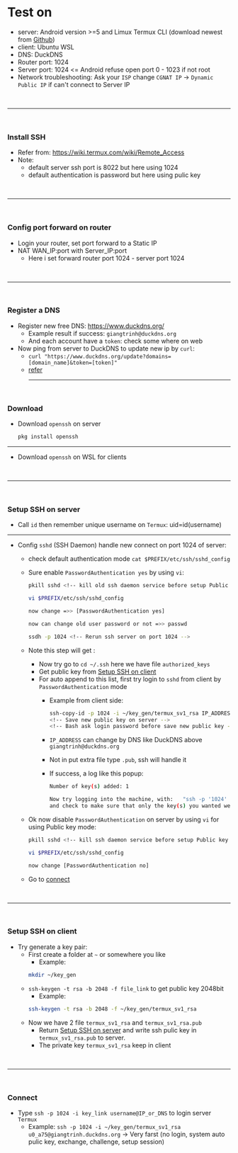 # Test on
- server: Android version >=5 and Limux Termux CLI (download newest from [Github](https://github.com/termux/termux-app/releases))
- client: Ubuntu WSL
- DNS: DuckDNS
- Router port: 1024
- Server port: 1024 <= Android refuse open port 0 - 1023 if not root
- Network troubleshooting: Ask your `ISP` change `CGNAT IP` -> `Dynamic Public IP` if can't connect to Server IP

<br><hr><br>

### Install SSH
- Refer from: https://wiki.termux.com/wiki/Remote_Access
- Note: 
    + default server ssh port is 8022 but here using 1024
    + default authentication is password but here using pulic key

<br><hr><br>

### Config port forward on router
- Login your router, set port forward to a Static IP
- NAT WAN_IP:port with Server_IP:port
    - Here i set forward router port 1024 - server port 1024

<br><hr><br>

### Register a DNS
- Register new free DNS: https://www.duckdns.org/
    - Example result if success: `giangtrinh@duckdns.org`
    - And each account have a `token`: check some where on web
- Now ping from server to DuckDNS to update new ip by `curl`:
    - `curl "https://www.duckdns.org/update?domains=[domain_name]&token=[token]"`
    - [refer](https://www.duckdns.org/spec.jsp)
<br><hr><br>

### Download
- Download `openssh` on server
    ```bash
    pkg install openssh
    ```
---
- Download `openssh` on WSL for clients

<br><hr><br>

### Setup SSH on server
- Call `id` then remember unique username on `Termux`: uid=id(username)
---
- Config `sshd` (SSH Daemon) handle new connect on port 1024 of server:
    - check default authentication mode `cat $PREFIX/etc/ssh/sshd_config`

    - Sure enable `PasswordAuthentication yes` by using `vi`:
        ``` bash
        pkill sshd <!-- kill old ssh daemon service before setup Public key mode -->

        vi $PREFIX/etc/ssh/sshd_config

        now change =>> [PasswordAuthentication yes]

        now can change old user password or not =>> passwd

        ssdh -p 1024 <!-- Rerun ssh server on port 1024 -->
        ```

    - Note this step will get :
        - Now try go to `cd ~/.ssh` here we have file `authorized_keys`
        - Get public key from [Setup SSH on client](#setup-ssh-on-client)
        - For auto append to this list, first try login to `sshd` from client by `PasswordAuthentication` mode
            - Example from client side: 
                ``` bash
                ssh-copy-id -p 1024 -i ~/key_gen/termux_sv1_rsa IP_ADDRESS_or_HOSTNAME 
                <!-- Save new public key on server -->  
                <!-- Bash ask login password before save new public key -->
                ```

            - `IP_ADDRESS` can change by DNS like DuckDNS above `giangtrinh@duckdns.org`
            - Not in put extra file type `.pub`, ssh will handle it
            - If success, a log like this popup:
                ```bash
                Number of key(s) added: 1

                Now try logging into the machine, with:   "ssh -p '1024' 'giangtrinh.duckdns.org'"
                and check to make sure that only the key(s) you wanted were added.


    - Ok now disable `PasswordAuthentication` on server by using `vi` for using Public key mode:
        ``` bash
        pkill sshd <!-- kill ssh daemon service before setup Public key mode -->

        vi $PREFIX/etc/ssh/sshd_config

        now change [PasswordAuthentication no]
        ```
    - Go to [connect](#connect)

<br><hr><br>

### Setup SSH on client
- Try generate a key pair:
    - First create a folder at `~` or somewhere you like
        - Example: 
        ```bash
        mkdir ~/key_gen
        ```
    - `ssh-keygen -t rsa -b 2048 -f file_link` to get public key 2048bit
        - Example: 
        ```bash
        ssh-keygen -t rsa -b 2048 -f ~/key_gen/termux_sv1_rsa
        ```
    - Now we have 2 file `termux_sv1_rsa` and `termux_sv1_rsa.pub`
        - Return [Setup SSH on server](#setup-ssh-on-server) and write ssh pulic key in `termux_sv1_rsa.pub` to server.
        - The private key `termux_sv1_rsa` keep in client

<br><hr><br>

### Connect
- Type `ssh -p 1024 -i key_link username@IP_or_DNS` to login server `Termux`
    - Example: `ssh -p 1024 -i ~/key_gen/termux_sv1_rsa u0_a75@giangtrinh.duckdns.org`
    -> Very farst (no login, system auto pulic key, exchange, challenge, setup session)
